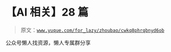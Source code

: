 # 【AI 相关】28 篇

> 原文：[`www.yuque.com/for_lazy/zhoubao/cwkq8phrqbnyd6ob`](https://www.yuque.com/for_lazy/zhoubao/cwkq8phrqbnyd6ob)

公众号懒人找资源，懒人专属群分享